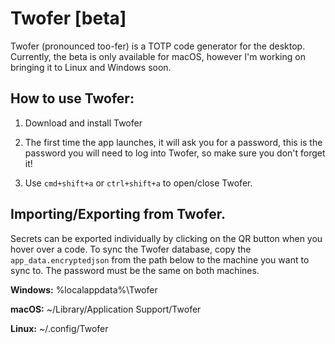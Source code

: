# Twofer [beta]

Twofer (pronounced too-fer)  is a TOTP code generator for the desktop. Currently, the beta is only available for macOS, however I'm working on bringing it to Linux and Windows soon.

## How to use Twofer:

1. Download and install Twofer

2. The first time the app launches, it will ask you for a password, this is the password you will need to log into Twofer, so make sure you don't forget it!

3. Use `cmd+shift+a` or `ctrl+shift+a` to open/close Twofer.

## Importing/Exporting from Twofer.

Secrets can be exported individually by clicking on the QR button when you hover over a code. To sync the Twofer database, copy the `app_data.encryptedjson` from the path below to the machine you want to sync to. The password must be the same on both machines.

**Windows:** %localappdata%\Twofer

**macOS:** ~/Library/Application Support/Twofer

**Linux:** ~/.config/Twofer
